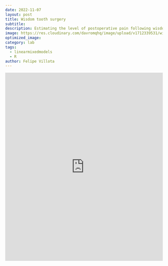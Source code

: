 ```yaml
---
date: 2022-11-07
layout: post
title: Wisdom tooth surgery
subtitle: 
description: Estimating the level of postoperative pain following wisdom tooth surgery using fixed-effect predictors, considering the clustering of treatment hospitals.
image: https://res.cloudinary.com/davromqhq/image/upload/v1712339531/wisdom_cqlxz8.jpg
optimized_image: 
category: lab
tags:
  - linearmixedmodels
  - R
author: Felipe Villota
---
```



 <embed src= "https://felipevillota.com/wp-content/uploads/2024/04/LAB2_mixed_lm_wisdom.pdf" width="100%" height="600px" />